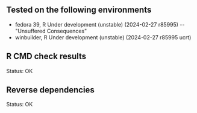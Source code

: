 ## Tested on the following environments
* fedora 39, R Under development (unstable) (2024-02-27 r85995) -- "Unsuffered Consequences"
* winbuilder, R Under development (unstable) (2024-02-27 r85995 ucrt)

## R CMD check results
Status: OK

## Reverse dependencies
Status: OK

